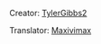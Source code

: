 Creator: [TylerGibbs2](https://github.com/tylergibbs2)

Translator: [Maxivimax](https://github.com/maxivimax)
